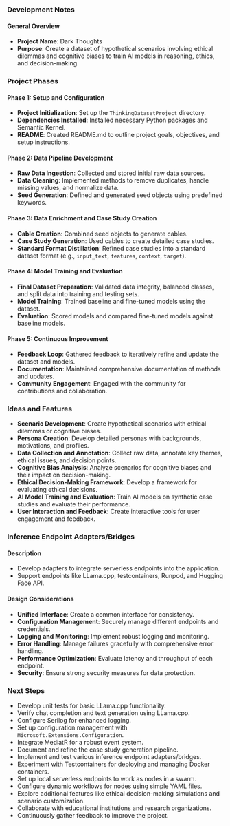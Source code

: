 ### Development Notes

#### General Overview
- **Project Name**: Dark Thoughts
- **Purpose**: Create a dataset of hypothetical scenarios involving ethical dilemmas and cognitive biases to train AI models in reasoning, ethics, and decision-making.

### Project Phases

#### Phase 1: Setup and Configuration
- **Project Initialization**: Set up the `ThinkingDatasetProject` directory.
- **Dependencies Installed**: Installed necessary Python packages and Semantic Kernel.
- **README**: Created README.md to outline project goals, objectives, and setup instructions.

#### Phase 2: Data Pipeline Development
- **Raw Data Ingestion**: Collected and stored initial raw data sources.
- **Data Cleaning**: Implemented methods to remove duplicates, handle missing values, and normalize data.
- **Seed Generation**: Defined and generated seed objects using predefined keywords.

#### Phase 3: Data Enrichment and Case Study Creation
- **Cable Creation**: Combined seed objects to generate cables.
- **Case Study Generation**: Used cables to create detailed case studies.
- **Standard Format Distillation**: Refined case studies into a standard dataset format (e.g., `input_text`, `features`, `context`, `target`).

#### Phase 4: Model Training and Evaluation
- **Final Dataset Preparation**: Validated data integrity, balanced classes, and split data into training and testing sets.
- **Model Training**: Trained baseline and fine-tuned models using the dataset.
- **Evaluation**: Scored models and compared fine-tuned models against baseline models.

#### Phase 5: Continuous Improvement
- **Feedback Loop**: Gathered feedback to iteratively refine and update the dataset and models.
- **Documentation**: Maintained comprehensive documentation of methods and updates.
- **Community Engagement**: Engaged with the community for contributions and collaboration.

### Ideas and Features
- **Scenario Development**: Create hypothetical scenarios with ethical dilemmas or cognitive biases.
- **Persona Creation**: Develop detailed personas with backgrounds, motivations, and profiles.
- **Data Collection and Annotation**: Collect raw data, annotate key themes, ethical issues, and decision points.
- **Cognitive Bias Analysis**: Analyze scenarios for cognitive biases and their impact on decision-making.
- **Ethical Decision-Making Framework**: Develop a framework for evaluating ethical decisions.
- **AI Model Training and Evaluation**: Train AI models on synthetic case studies and evaluate their performance.
- **User Interaction and Feedback**: Create interactive tools for user engagement and feedback.

### Inference Endpoint Adapters/Bridges
#### Description
- Develop adapters to integrate serverless endpoints into the application.
- Support endpoints like LLama.cpp, testcontainers, Runpod, and Hugging Face API.

#### Design Considerations
- **Unified Interface**: Create a common interface for consistency.
- **Configuration Management**: Securely manage different endpoints and credentials.
- **Logging and Monitoring**: Implement robust logging and monitoring.
- **Error Handling**: Manage failures gracefully with comprehensive error handling.
- **Performance Optimization**: Evaluate latency and throughput of each endpoint.
- **Security**: Ensure strong security measures for data protection.

### Next Steps
- Develop unit tests for basic LLama.cpp functionality.
- Verify chat completion and text generation using LLama.cpp.
- Configure Serilog for enhanced logging.
- Set up configuration management with `Microsoft.Extensions.Configuration`.
- Integrate MediatR for a robust event system.
- Document and refine the case study generation pipeline.
- Implement and test various inference endpoint adapters/bridges.
- Experiment with Testcontainers for deploying and managing Docker containers.
- Set up local serverless endpoints to work as nodes in a swarm.
- Configure dynamic workflows for nodes using simple YAML files.
- Explore additional features like ethical decision-making simulations and scenario customization.
- Collaborate with educational institutions and research organizations.
- Continuously gather feedback to improve the project.

